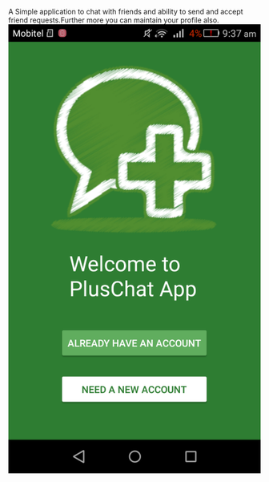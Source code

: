 A Simple application to chat with friends and ability to send and accept friend requests.Further more you can maintain your profile also.
![stack Overflow](https://github.com/KasunDissanayake94/PlusChat-App/blob/master/Screenshot_2018-05-29-09-37-32%5B1%5D.png)
